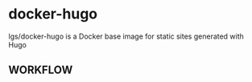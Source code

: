 docker-hugo
===========

lgs/docker-hugo is a Docker base image for static sites generated with Hugo


## WORKFLOW

